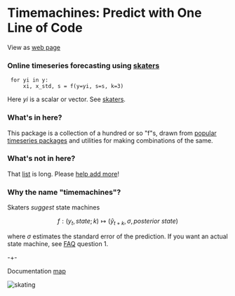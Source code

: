 # Timemachines: Predict with One Line of Code 
View as [web page](https://microprediction.github.io/timemachines/)

### Online timeseries forecasting using [skaters](https://microprediction.github.io/timemachines/skaters.html)

     for yi in y:
         xi, x_std, s = f(y=yi, s=s, k=3)

Here *yi* is a scalar or vector. See [skaters](https://microprediction.github.io/timemachines/skaters.html).  

### What's in here? 

This package is a collection of a hundred or so "f"s, drawn from [popular timeseries packages](https://microprediction.github.io/timemachines/skaters.html) and utilities for making combinations of the same. 

### What's not in here?
That [list](https://www.microprediction.com/blog/popular-timeseries-packages) is long. Please [help add more](https://github.com/microprediction/timemachines/issues?q=is%3Aissue+is%3Aopen+label%3A%22create+colab+example%22)!   

### Why the name "timemachines"? 
Skaters *suggest* state machines

  $$
    f : (y_t, state; k) \mapsto ( \hat{y}_{t+k}, \sigma, posterior\ state)
  $$

where $\sigma$ estimates the standard error of the prediction. If you want an actual state machine, 
see [FAQ](https://github.com/microprediction/timemachines/blob/main/FAQ.md) question 1. 


-+- 

Documentation [map](https://microprediction.github.io/timemachines/map.html)
 
  


![skating](https://i.imgur.com/elu5muO.png)
